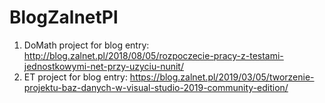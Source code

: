 # BlogZalnetPl
1. DoMath project for blog entry: http://blog.zalnet.pl/2018/08/05/rozpoczecie-pracy-z-testami-jednostkowymi-net-przy-uzyciu-nunit/
2. ET project for blog entry: https://blog.zalnet.pl/2019/03/05/tworzenie-projektu-baz-danych-w-visual-studio-2019-community-edition/
